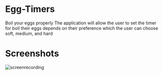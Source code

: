 # Egg-Timers

Boil your eggs properly
The application will allow the user to set the timer for boil their eggs depends on their preference which the user can choose soft, medium, and hard

# Screenshots

![screenrecording](https://user-images.githubusercontent.com/54782664/88471877-cc03cd80-cec2-11ea-8328-68a9672640b4.gif)
